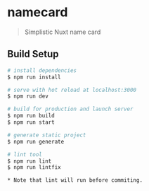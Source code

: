 # namecard

> Simplistic Nuxt name card

## Build Setup

``` bash
# install dependencies
$ npm run install

# serve with hot reload at localhost:3000
$ npm run dev

# build for production and launch server
$ npm run build
$ npm run start

# generate static project
$ npm run generate

# lint tool
$ npm run lint
$ npm run lintfix

* Note that lint will run before commiting.
```
